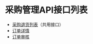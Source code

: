 # 采购管理API接口列表


* [采购退货列表](Invoicimg_api_productlist)（共用接口）
* [订单详情](Invoicimg_api_details)
* [订单审核](Invoicimg_api_cate)
